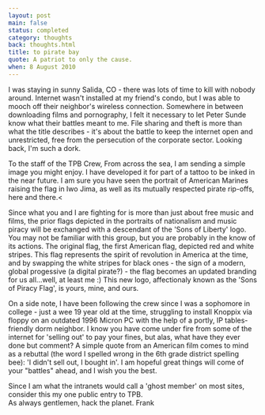 ```yaml
---
layout: post
main: false
status: completed
category: thoughts
back: thoughts.html
title: to pirate bay
quote: A patriot to only the cause.
when: 8 August 2010
---
```


I was staying in sunny Salida, CO - there was lots of time to kill with nobody around. Internet wasn't installed at my friend's condo, but I was able to mooch off their neighbor's wireless connection. Somewhere in between downloading films and pornography, I felt it necessary to let Peter Sunde know what their battles meant to me. File sharing and theft is more than what the title describes - it's about the battle to keep the internet open and unrestricted, free from the persecution of the corporate sector. Looking back, I'm such a dork.

To the staff of the TPB Crew,
From across the sea, I am sending a simple image you might enjoy. I have developed it for part of a tattoo to be inked in the near future. I am sure you have seen the portrait of American Marines raising the flag in Iwo Jima, as well as its mutually respected pirate rip-offs, here and there.<

Since what you and I are fighting for is more than just about free music and films, the prior flags depicted in the portraits of nationalism and music piracy will be exchanged with a descendant of the 'Sons of Liberty' logo. You may not be familiar with this group, but you are probably in the know of its actions. The original flag, the first American flag, depicted red and white stripes. This flag represents the spirit of revolution in America at the time, and by swapping the white stripes for black ones - the sign of a modern, global progessive (a digital pirate?) - the flag becomes an updated branding for us all...well, at least me :) This new logo, affectionaly known as the 'Sons of Piracy Flag', is yours, mine, and ours.

On a side note, I have been following the crew since I was a sophomore in college - just a wee 19 year old at the time, struggling to install Knoppix via floppy on an outdated 1996 Micron PC with the help of a portly, IP tables-friendly dorm neighbor. I know you have come under fire from some of the internet for 'selling out' to pay your fines, but alas, what have they ever done but comment? A simple quote from an American film comes to mind as a rebuttal (the word I spelled wrong in the 6th grade district spelling bee): 'I didn't sell out, I bought in'. I am hopeful great things will come of your "battles" ahead, and I wish you the best.

Since I am what the intranets would call a 'ghost member' on most sites, consider this my one public entry to TPB. <br/>As always gentlemen, hack the planet. Frank